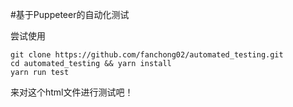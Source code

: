 #基于Puppeteer的自动化测试

尝试使用
```dotnetcli
git clone https://github.com/fanchong02/automated_testing.git
cd automated_testing && yarn install
yarn run test
```
来对这个html文件进行测试吧！